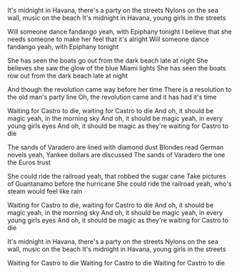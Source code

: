 It's midnight in Havana, there's a party on the streets
Nylons on the sea wall, music on the beach
It's midnight in Havana, young girls in the streets

Will someone dance fandango yeah, with Epiphany tonight
I believe that she needs someone to make her feel that it's alright
Will someone dance fandango yeah, with Epiphany tonight

She has seen the boats go out from the dark beach late at night
She believes she saw the glow of the blue Miami lights
She has seen the boats row out from the dark beach late at night

And though the revolution came way before her time
There is a resolution to the old man's party line
Oh, the revolution came and it has had it's time

Waiting for Castro to die, waiting for Castro to die
And oh, it should be magic yeah, in the morning sky
And oh, it should be magic yeah, in every young girls eyes
And oh, it should be magic as they're waiting for Castro to die

The sands of Varadero are lined with diamond dust
Blondes read German novels yeah, Yankee dollars are discussed
The sands of Varadero the one the Euros trust

She could ride the railroad yeah, that robbed the sugar cane
Take pictures of Guantanamo before the hurricane 
She could ride the railroad yeah, who's steam would feel like rain

Waiting for Castro to die, waiting for Castro to die
And oh, it should be magic yeah, in the morning sky
And oh, it should be magic yeah, in every young girls eyes
And oh, it should be magic as they're waiting for Castro to die

It's midnight in Havana, there's a party on the streets
Nylons on the sea wall, music on the beach
It's midnight in Havana, young girls in the streets

Waiting for Castro to die
Waiting for Castro to die
Waiting for Castro to die
